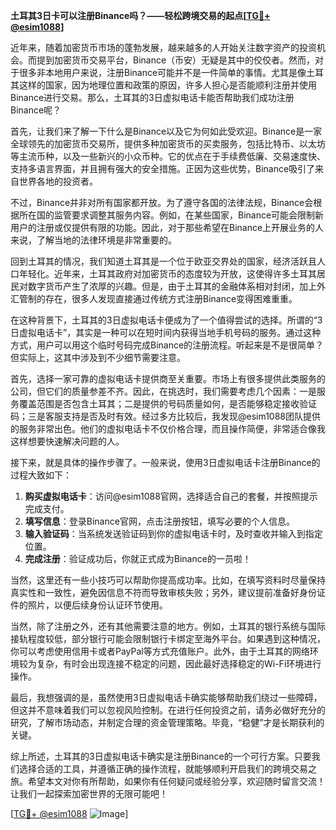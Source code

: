 **土耳其3日卡可以注册Binance吗？——轻松跨境交易的起点[[TG💪+ @esim1088](https://t.me/s/esim1088)]**

近年来，随着加密货币市场的蓬勃发展，越来越多的人开始关注数字资产的投资机会。而提到加密货币交易平台，Binance（币安）无疑是其中的佼佼者。然而，对于很多非本地用户来说，注册Binance可能并不是一件简单的事情。尤其是像土耳其这样的国家，因为地理位置和政策的原因，许多人担心是否能顺利注册并使用Binance进行交易。那么，土耳其的3日虚拟电话卡能否帮助我们成功注册Binance呢？

首先，让我们来了解一下什么是Binance以及它为何如此受欢迎。Binance是一家全球领先的加密货币交易所，提供多种加密货币的买卖服务，包括比特币、以太坊等主流币种，以及一些新兴的小众币种。它的优点在于手续费低廉、交易速度快、支持多语言界面，并且拥有强大的安全措施。正因为这些优势，Binance吸引了来自世界各地的投资者。

不过，Binance并非对所有国家都开放。为了遵守各国的法律法规，Binance会根据所在国的监管要求调整其服务内容。例如，在某些国家，Binance可能会限制新用户的注册或仅提供有限的功能。因此，对于那些希望在Binance上开展业务的人来说，了解当地的法律环境是非常重要的。

回到土耳其的情况，我们知道土耳其是一个位于欧亚交界处的国家，经济活跃且人口年轻化。近年来，土耳其政府对加密货币的态度较为开放，这使得许多土耳其居民对数字货币产生了浓厚的兴趣。但是，由于土耳其的金融体系相对封闭，加上外汇管制的存在，很多人发现直接通过传统方式注册Binance变得困难重重。

在这种背景下，土耳其的3日虚拟电话卡便成为了一个值得尝试的选择。所谓的“3日虚拟电话卡”，其实是一种可以在短时间内获得当地手机号码的服务。通过这种方式，用户可以用这个临时号码完成Binance的注册流程。听起来是不是很简单？但实际上，这其中涉及到不少细节需要注意。

首先，选择一家可靠的虚拟电话卡提供商至关重要。市场上有很多提供此类服务的公司，但它们的质量参差不齐。因此，在挑选时，我们需要考虑几个因素：一是服务覆盖范围是否包含土耳其；二是提供的号码质量如何，是否能够稳定接收验证码；三是客服支持是否及时有效。经过多方比较后，我发现@esim1088团队提供的服务非常出色。他们的虚拟电话卡不仅价格合理，而且操作简便，非常适合像我这样想要快速解决问题的人。

接下来，就是具体的操作步骤了。一般来说，使用3日虚拟电话卡注册Binance的过程大致如下：

1. **购买虚拟电话卡**：访问@esim1088官网，选择适合自己的套餐，并按照提示完成支付。
2. **填写信息**：登录Binance官网，点击注册按钮，填写必要的个人信息。
3. **输入验证码**：当系统发送验证码到你的虚拟电话卡时，及时查收并输入到指定位置。
4. **完成注册**：验证成功后，你就正式成为Binance的一员啦！

当然，这里还有一些小技巧可以帮助你提高成功率。比如，在填写资料时尽量保持真实性和一致性，避免因信息不符而导致审核失败；另外，建议提前准备好身份证件的照片，以便后续身份认证环节使用。

当然，除了注册之外，还有其他需要注意的地方。例如，土耳其的银行系统与国际接轨程度较低，部分银行可能会限制银行卡绑定至海外平台。如果遇到这种情况，你可以考虑使用信用卡或者PayPal等方式充值账户。此外，由于土耳其的网络环境较为复杂，有时会出现连接不稳定的问题，因此最好选择稳定的Wi-Fi环境进行操作。

最后，我想强调的是，虽然使用3日虚拟电话卡确实能够帮助我们绕过一些障碍，但这并不意味着我们可以忽视风险控制。在进行任何投资之前，请务必做好充分的研究，了解市场动态，并制定合理的资金管理策略。毕竟，“稳健”才是长期获利的关键。

综上所述，土耳其的3日虚拟电话卡确实是注册Binance的一个可行方案。只要我们选择合适的工具，并遵循正确的操作流程，就能够顺利开启我们的跨境交易之旅。希望本文对你有所帮助，如果你有任何疑问或经验分享，欢迎随时留言交流！让我们一起探索加密世界的无限可能吧！

[[TG💪+ @esim1088](https://t.me/s/esim1088) ![Image](https://i.postimg.cc/4NQfJmqS/Snipaste-2025-05-13-00-14-12.png)]